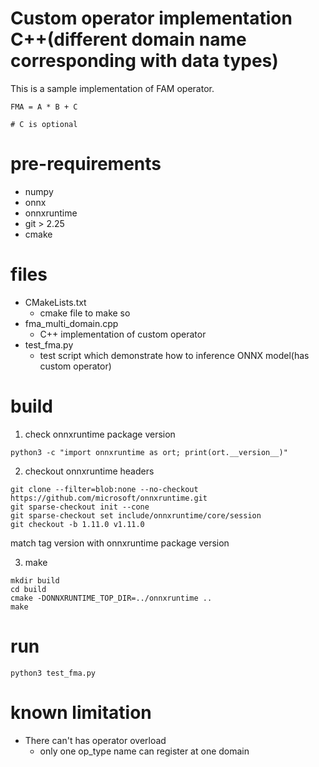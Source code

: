 # Custom operator implementation C++(different domain name corresponding with data types)
This is a sample implementation of FAM operator.

```
FMA = A * B + C

# C is optional
```

# pre-requirements
* numpy
* onnx
* onnxruntime
* git > 2.25
* cmake

# files
* CMakeLists.txt
  - cmake file to make so
* fma_multi_domain.cpp
  - C++ implementation of custom operator
* test_fma.py
  - test script which demonstrate how to inference ONNX model(has custom operator)

# build
1. check onnxruntime package version
```
python3 -c "import onnxruntime as ort; print(ort.__version__)"
```

2. checkout onnxruntime headers
```
git clone --filter=blob:none --no-checkout https://github.com/microsoft/onnxruntime.git
git sparse-checkout init --cone
git sparse-checkout set include/onnxruntime/core/session
git checkout -b 1.11.0 v1.11.0
```
match tag version with onnxruntime package version

3. make
```
mkdir build
cd build
cmake -DONNXRUNTIME_TOP_DIR=../onnxruntime ..
make
```

# run
```
python3 test_fma.py
```

# known limitation
* There can't has operator overload
  - only one op_type name can register at one domain
